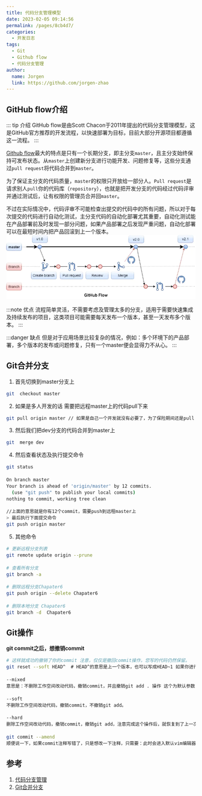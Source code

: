 ```yaml
---
title: 代码分支管理模型
date: 2023-02-05 09:14:56
permalink: /pages/8cb4d7/
categories:
  - 开发日志
tags:
  - Git
  - Github flow
  - 代码分支管理
author: 
  name: Jorgen
  link: https://github.com/jorgen-zhao
---
```

## GitHub flow介绍 
::: tip 介绍
GitHub flow是由Scott Chacon于2011年提出的代码分支管理模型，这是GitHub官方推荐的开发流程，以快速部署为目标，目前大部分开源项目都遵循这一流程。
:::

[Github flow](https://githubflow.github.io/)最大的特点是只有一个长期分支，即主分支`master`，且主分支始终保持可发布状态。从`master`上创建新分支进行功能开发、问题修复等，这些分支通过`pull request`将代码合并到`master`。

为了保证主分支的代码质量，`master`的权限只开放给一部分人。`Pull request`是请求别人`pull`你的代码库（`repository`），也就是把开发分支的代码经过代码评审并通过测试后，让有权限的管理员合并回`master`。

不过在实际情况中，代码评审不可能检查出提交的代码中的所有问题，所以对于每次提交的代码进行自动化测试，主分支代码的自动化部署尤其重要，自动化测试能在产品部署前及时发现一部分问题，如果产品部署之后发现严重问题，自动化部署可以在最短时间内把产品回滚到上一个版本。
![Github flow](/dev/40/1.webp)

:::note 优点
流程简单灵活，不需要考虑及管理太多的分支，适用于需要快速集成及持续发布的项目，这类项目可能需要每天发布一个版本，甚至一天发布多个版本。
:::

:::danger 缺点
但是对于应用场景比较复杂的情况，例如：多个环境下的产品部署，多个版本的发布或问题修复，只有一个master便会显得力不从心。
:::


## Git合并分支

1. 首先切换到master分支上

```bash
git  checkout master
```

2. 如果是多人开发的话 需要把远程master上的代码pull下来

```bash
git pull origin master // 如果是自己一个开发就没有必要了，为了保险期间还是pull
```

3. 然后我们把dev分支的代码合并到master上

```bash
git  merge dev
```

4. 然后查看状态及执行提交命令

```bash
git status

On branch master
Your branch is ahead of 'origin/master' by 12 commits.
  (use "git push" to publish your local commits)
nothing to commit, working tree clean

//上面的意思就是你有12个commit，需要push到远程master上
> 最后执行下面提交命令
git push origin master
```

5. 其他命令

```bash
# 更新远程分支列表
git remote update origin --prune

# 查看所有分支
git branch -a

# 删除远程分支Chapater6
git push origin --delete Chapater6

# 删除本地分支 Chapater6
git branch -d  Chapater6
```

## Git操作

**git commit之后，想撤销commit**
```bash
# 这样就成功的撤销了你的commit 注意，仅仅是撤回commit操作，您写的代码仍然保留。
git reset --soft HEAD^  # HEAD^的意思是上一个版本，也可以写成HEAD~1 如果你进行了2次commit，想都撤回，可以使用HEAD~2

--mixed
意思是：不删除工作空间改动代码，撤销commit，并且撤销git add . 操作 这个为默认参数：git reset --mixed HEAD^ 和 git reset HEAD^ 效果是一样的。

--soft
不删除工作空间改动代码，撤销commit，不撤销git add。

--hard
删除工作空间改动代码，撤销commit，撤销git add，注意完成这个操作后，就恢复到了上一次的commit状态。

git commit --amend
顺便说一下，如果commit注释写错了，只是想改一下注释，只需要：此时会进入默认vim编辑器，修改注释完毕后保存就好了。
```

## 参考
1. [代码分支管理](https://www.jianshu.com/p/fc3b3bce5d8a)
2. [Git合并分支](https://www.jianshu.com/p/26d050497abb)